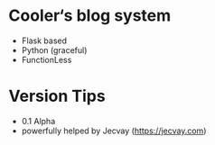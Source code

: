 # Cooler‘s blog system
- Flask based
- Python (graceful)
- FunctionLess

# Version Tips
- 0.1 Alpha
- powerfully helped by Jecvay (https://jecvay.com)


